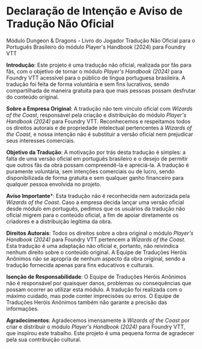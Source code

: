 # Declaração de Intenção e Aviso de Tradução Não Oficial
Módulo Dungeon & Dragons - Livro do Jogador
Tradução Não Oficial para o Português Brasileiro do módulo Player's Handbook (2024) para Foundry VTT

**Introdução**:
Este projeto é uma tradução não oficial, realizada por fãs para fãs, com o objetivo de tornar o módulo _Player's Handbook (2024)_ para Foundry VTT acessível para o público de língua portuguesa brasileira. A tradução foi feita de forma voluntária e sem fins lucrativos, sendo compartilhada de maneira gratuita para que mais pessoas possam desfrutar do conteúdo original.

**Sobre a Empresa Original**:
A tradução não tem vínculo oficial com _Wizards of the Coast_, responsável pela criação e distribuição do módulo _Player's Handbook (2024)_ para Foundry VTT. Reconhecemos e respeitamos todos os direitos autorais e de propriedade intelectual pertencentes à _Wizards of the Coast_, e nossa intenção não é substituir a versão oficial nem prejudicar seus interesses comerciais.

**Objetivo da Tradução**:
A motivação por trás desta tradução é simples: a falta de uma versão oficial em português brasileiro e o desejo de permitir que outros fãs da obra possam compreendê-la e apreciá-la. A tradução é puramente voluntária, sem intenções comerciais ou de lucro, sendo disponibilizada de forma gratuita e sem qualquer ganho financeiro para qualquer pessoa envolvida no projeto.

**Aviso Importante***:
Esta tradução não é reconhecida nem autorizada pela _Wizards of the Coast_. Caso a empresa decida lançar uma versão oficial desde módulo em português, pedimos que os usuários da tradução não oficial migrem para o conteúdo oficial, a fim de apoiar diretamente os criadores e a distribuição legítima da obra.

**Direitos Autorais**:
Todos os direitos sobre a obra original o módulo _Player's Handbook (2024)_ para Foundry VTT pertencem a _Wizards of the Coast_. Esta tradução é uma adaptação não oficial e, portanto, não reivindica nenhum direito sobre o conteúdo original. A Equipe de Traduções Heróis Anônimos não se apropria de nenhum aspecto da obra original, sendo a tradução fornecida apenas para fins educativos e culturais.

**Isenção de Responsabilidade**:
O Equipe de Traduções Heróis Anônimos não é responsável por quaisquer danos, problemas ou consequências que possam ocorrer ao utilizar esta módulo. A tradução foi realizada com o máximo cuidado, mas pode conter imprecisões ou erros. O Equipe de Traduções Heróis Anônimos também não garante a precisão das informações.

**Agradecimentos**:
Agradecemos imensamente à _Wizards of the Coast_ por criar e distribuir o módulo _Player's Handbook (2024)_ para Foundry VTT, que inspirou este trabalho. Este projeto é uma pequena forma de agradecer pela sua contribuição cultural.